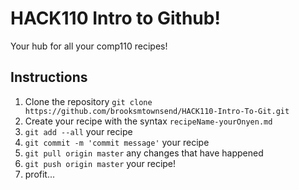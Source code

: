# HACK110 Intro to Github!
Your hub for all your comp110 recipes!
## Instructions
1. Clone the repository `git clone https://github.com/brooksmtownsend/HACK110-Intro-To-Git.git`
2. Create your recipe with the syntax `recipeName-yourOnyen.md`
3. `git add --all` your recipe
4. `git commit -m 'commit message'` your recipe
5. `git pull origin master` any changes that have happened
6. `git push origin master` your recipe!
7. profit...
